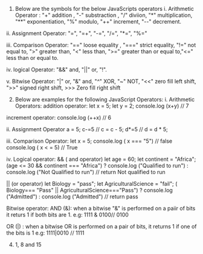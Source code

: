 1. Below are the symbols for the below JavaScripts operators
i. Arithmetic Operator : "+" addition , "-" substraction , "/" diviion, "*" multiplication, "**" exponentiation, "%" modulo, "++" increment, "--" decrement.

ii. Assignment Operator: "=", "=+", "-=", "/=", "*=", "%="

iii. Comparison Operator: "==" loose equality , "===" strict equality, "!=" not equal to, ">" greater than, "<" less than, ">=" greater than or equal to,"<=" less than or equal to.

iv. logical Operator: "&&" and, "||" or, "!". 

v. Bitwise Operator: "|" or, "&" and,  "^" XOR, "~" NOT, "<<" zero fill left shift, ">>" signed right shift, >>> Zero fill right shift


2. Below are examples for the following JavaScript Operators:
i. Arithmetic Operators: 
addition operator:
let x = 5;
let y = 2;
console.log (x+y) // 7

increment operator:
console.log (++x) // 6

ii. Assignment Operator 
a = 5;
c-=5 // c = c - 5;
d*=5 // d = d * 5; 

iii. Comparison Operator:
let x = 5;
console.log ( x === "5") // false
console.log ( x < = 5) // True

iv. Logical operator:
&& ( and operator)
let age = 60;
let continent = "Africa";
(age <= 30 && continent === "Africa") ? console.log ("Qualified to run") : console.log ("Not Qualified to run") // return Not qualified to run

|| (or operator)
let Biology = "pass";
let AgriculturalScience = "fail";
( Biology=== "Pass" || AgriculturalScience==="Pass") ? console.log ("Admitted") : console.log ("Admitted") // return pass

Bitwise  operator:
AND (&): when a bitwise "&" is performed on a paiir of bits it returs 1 if both bits are 1.
e.g: 1111 & 0100//  0100

OR (|) : when a bitwise OR is performed on a pair of bits, it returns 1 if one of the bits is 1
e.g: 1111|0010 // 1111


4. 1, 8 and 15